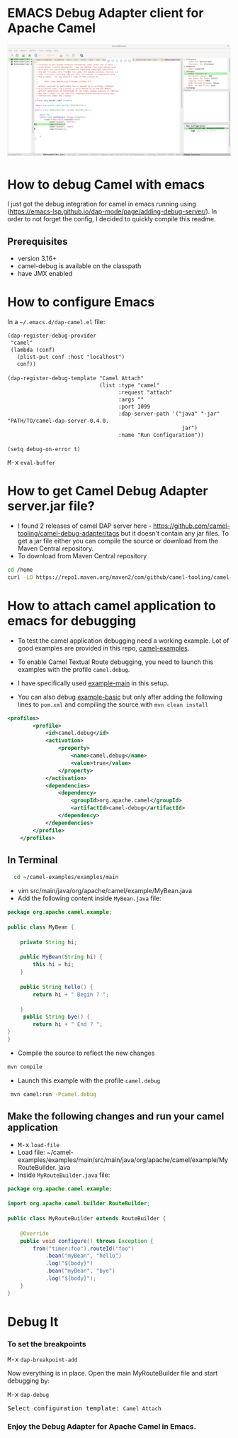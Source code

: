 # EMACS Debug Adapter client for Apache Camel

![A breakpoint hit on a Camel route endpoint](./images/Emacs-dap.gif)

# How to debug Camel with emacs
I just got the debug integration for camel in emacs running using (https://emacs-lsp.github.io/dap-mode/page/adding-debug-server/). In order to not forget the config, I decided to quickly compile this readme.

## Prerequisites
 - version 3.16+
 - camel-debug is available on the classpath
 - have JMX enabled

# How to configure Emacs

In a `~/.emacs.d/dap-camel.el` file:

```
(dap-register-debug-provider
 "camel"
 (lambda (conf)
   (plist-put conf :host "localhost")
   conf))

(dap-register-debug-template "Camel Attach"
                             (list :type "camel"
                                   :request "attach"
                                   :args ""
				                   :port 1099
				                   :dap-server-path '("java" "-jar" "PATH/TO/camel-dap-server-0.4.0.
                                                       jar")
                                   :name "Run Configuration"))

(setq debug-on-error t)
```
<kbd>M-x</kbd> `eval-buffer`

# How to get Camel Debug Adapter server.jar file?
- I found 2 releases of camel DAP server here - https://github.com/camel-tooling/camel-debug-adapter/tags but it doesn't contain any jar files. To get a jar file either you can compile the source or download from the Maven Central repository.
- To download from Maven Central repository
```sh
cd /home
curl -LO https://repo1.maven.org/maven2/com/github/camel-tooling/camel-dap-server/0.4.0/camel-dap-server-0.4.0.jar
  ```

# How to attach camel application to emacs for debugging

* To test the camel application debugging need a working example. Lot of good examples are provided in this repo, [camel-examples](https://github.com/apache/camel-examples).

* To enable Camel Textual Route debugging, you need to launch this examples with the profile `camel.debug`.

* I have specifically used [example-main](https://github.com/apache/camel-examples/tree/main/examples/main) in this setup.

* You can also debug [example-basic](https://github.com/apache/camel-examples/tree/main/examples/basic) but only after adding the following lines to `pom.xml` and compiling the source with `mvn clean install`
```xml
<profiles>
        <profile>
            <id>camel.debug</id>
            <activation>
                <property>
                    <name>camel.debug</name>
                    <value>true</value>
                </property>
            </activation>
            <dependencies>
                <dependency>
                    <groupId>org.apache.camel</groupId>
                    <artifactId>camel-debug</artifactId>
                </dependency>
            </dependencies>
        </profile>
    </profiles>
```

## In Terminal
```sh
  cd ~/camel-examples/examples/main
```
- vim src/main/java/org/apache/camel/example/MyBean.java
- Add the following content inside `MyBean.java` file:
```java
package org.apache.camel.example;

public class MyBean {

    private String hi;

    public MyBean(String hi) {
        this.hi = hi;
    }

    public String hello() {
        return hi + " Begin ? ";

    }
     public String bye() {
        return hi + " End ? ";
}
}
```
* Compile the source to reflect the new changes
 ```sh
 mvn compile
 ```
* Launch this example with the profile `camel.debug`
```sh
 mvn camel:run -Pcamel.debug
```

## Make the following changes and run your camel application

- <kbd>M-x</kbd> `load-file`
- Load file: ~/camel-examples/examples/main/src/main/java/org/apache/camel/example/MyRouteBuilder.
             java
- Inside `MyRouteBuilder.java` file:
```java
package org.apache.camel.example;

import org.apache.camel.builder.RouteBuilder;

public class MyRouteBuilder extends RouteBuilder {

    @Override
    public void configure() throws Exception {
        from("timer:foo").routeId("foo")
            .bean("myBean", "hello")
            .log("${body}")
            .bean("myBean", "bye")
            .log("${body}");
    }
}
```
# Debug It

### To set the breakpoints
<kbd>M-x</kbd> `dap-breakpoint-add`

Now everything is in place. Open the main MyRouteBuilder file and start debugging by:

<kbd>M-x</kbd> `dap-debug`

<kbd>Select configuration template: </kbd> `Camel Attach`

### Enjoy the Debug Adapter for Apache Camel in Emacs.
